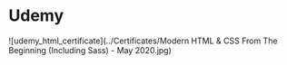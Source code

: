 # Udemy

![udemy_html_certificate](../Certificates/Modern HTML & CSS From The Beginning (Including Sass) - May 2020.jpg)
